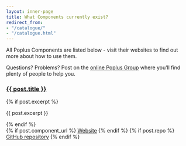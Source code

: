 ```yaml
---
layout: inner-page
title: What Components currently exist?
redirect_from:
- "/catalogue/"
- "/catalogue.html"
---
```


All Poplus Components are listed below - visit their websites to find out more about how to use them.

Questions? Problems? Post on the [online Poplus Group](https://groups.google.com/forum/#!forum/poplus) where you’ll find plenty of people to help you.

<div class="grid-row" id="components">
<!--
{% for post in site.categories.component %}
  --><div class="column-one-of-two">
    <div class="catalogue-item catalogue-item--poplus-component">
      <h3><a href="
        {% if post.component_url %}
              {{ post.component_url }}
          {% else if post.repo %}
            {{ post.repo }}
          {% endif %}
      ">{{ post.title }}</a></h3>
      <div class="catalogue-item__content">
        {% if post.excerpt %}
            <p>{{ post.excerpt }}</p>
          {% endif %}
          <div class="catalogue-links"><!-- <strong>Tags: </strong>{{ post.tags | array_to_sentence_string }}<br> -->
            {% if post.component_url %}
              <a href="{{ post.component_url }}">Website</a>
            {% endif %}
            {% if post.repo %}
              <a href="{{ post.repo }}">GitHub repository</a>
            {% endif %}
        </div>
      </div>
    </div>
  </div><!--
{% endfor %}
-->
</div>
